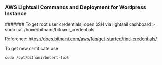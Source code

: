 ### AWS Lightsail Commands and Deployment for Wordpress Instance

####### To get root user credentials; open SSH via lightsail dashboard >  sudo cat /home/bitnami/bitnami_credentials

Reference: https://docs.bitnami.com/aws/faq/get-started/find-credentials/

To get new certificate use

```
sudo /opt/bitnami/bncert-tool
```
